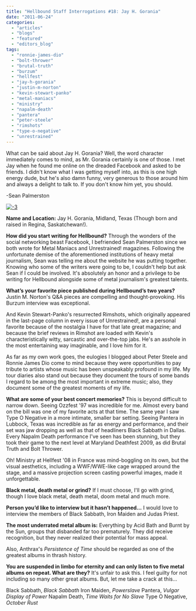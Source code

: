 ```yaml
---
title: "Hellbound Staff Interrogations #18: Jay H. Gorania"
date: "2011-06-24"
categories: 
  - "articles"
  - "blogs"
  - "featured"
  - "editors_blog"
tags: 
  - "ronnie-james-dio"
  - "bolt-thrower"
  - "brutal-truth"
  - "burzum"
  - "hellfest"
  - "jay-h-gorania"
  - "justin-m-norton"
  - "kevin-stewart-panko"
  - "metal-maniacs"
  - "ministry"
  - "napalm-death"
  - "pantera"
  - "peter-steele"
  - "rimshots"
  - "type-o-negative"
  - "unrestrained"
---
```


What can be said about Jay H. Gorania? Well, the word character immediately comes to mind, as Mr. Gorania certainly is one of those. I met Jay when he found me online on the dreaded Facebook and asked to be friends. I didn't know what I was getting myself into, as this is one high energy dude, but he's also damn funny, very generous to those around him and always a delight to talk to. If you don't know him yet, you should.

\-Sean Palmerston

[![](http://www.hellbound.ca/wp-content/uploads/2011/06/32-290x386.jpg "-3")](http://www.hellbound.ca/wp-content/uploads/2011/06/32.jpg)

**Name and Location:** Jay H. Gorania, Midland, Texas (Though born and raised in Regina, Saskatchewan!).

**How did you start writing for Hellbound?** Through the wonders of the social networking beast Facebook, I befriended Sean Palmerston since we both wrote for Metal Maniacs and Unrestrained! magazines. Following the unfortunate demise of the aforementioned institutions of heavy metal journalism, Sean was telling me about the website he was putting together. Knowing who some of the writers were going to be, I couldn't help but ask Sean if I could be involved. It's absolutely an honor and a privilege to be writing for Hellbound alongside some of metal journalism's greatest talents.

**What’s your favorite piece published during Hellbound’s two years?** Justin M. Norton's Q&A pieces are compelling and thought-provoking. His Burzum interview was exceptional.

And Kevin Stewart-Panko's resurrected Rimshots, which originally appeared in the last-page column in every issue of Unrestrained!, are a personal favorite because of the nostalgia I have for that late great magazine; and because the brief reviews in Rimshot are loaded with Kevin's characteristically witty, sarcastic and over-the-top jabs. He's an asshole in the most entertaining way imaginable, and I love him for it.

As far as my own work goes, the eulogies I blogged about Peter Steele and Ronnie James Dio come to mind because they were opportunities to pay tribute to artists whose music has been unspeakably profound in my life. My tour diaries also stand out because they document the tours of some bands I regard to be among the most important in extreme music; also, they document some of the greatest moments of my life.

**What are some of your best concert memories?** This is beyond difficult to narrow down. Seeing Ozzfest '97 was incredible for me. Almost every band on the bill was one of my favorite acts at that time. The same year I saw Type O Negative in a more intimate, smaller bar setting. Seeing Pantera in Lubbock, Texas was incredible as far as energy and performance, and their set was jaw dropping as well as that of headliners Black Sabbath in Dallas. Every Napalm Death performance I've seen has been stunning, but they took their game to the next level at Maryland Deathfest 2009, as did Brutal Truth and Bolt Thrower.

Oh! Ministry at Hellfest '08 in France was mind-boggling on its own, but the visual aesthetics, including a WWF/WWE-like cage wrapped around the stage, and a massive projection screen casting powerful images, made it unforgettable.

**Black metal, death metal or grind?** If I must choose, I'll go with grind, though I love black metal, death metal, doom metal and much more.

**Person you’d like to interview but it hasn’t happened…** I would love to interview the members of Black Sabbath, Iron Maiden and Judas Priest.

**The most underrated metal album is:** Everything by Acid Bath and Burnt by the Sun, groups that disbanded far too prematurely. They did receive recognition, but they never realized their potential for mass appeal.

Also, Anthrax's _Persistence of Time_ should be regarded as one of the greatest albums in thrash history.

**You are suspended in limbo for eternity and can only listen to five metal albums on repeat. What are they?** It's unfair to ask this. I feel guilty for not including so many other great albums. But, let me take a crack at this...

Black Sabbath, _Black Sabbath_ Iron Maiden, _Powerslave_ Pantera, _Vulgar Display of Power_ Napalm Death, _Time Waits for No Slave_ Type O Negative, _October Rust_
